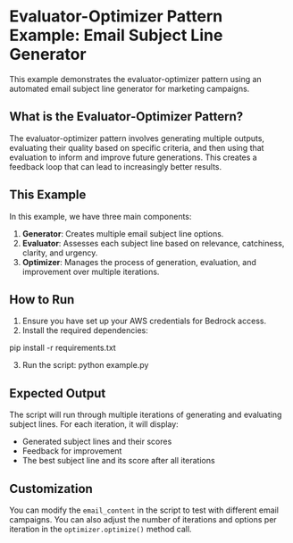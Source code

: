 # Evaluator-Optimizer Pattern Example: Email Subject Line Generator

This example demonstrates the evaluator-optimizer pattern using an automated email subject line generator for marketing campaigns.

## What is the Evaluator-Optimizer Pattern?

The evaluator-optimizer pattern involves generating multiple outputs, evaluating their quality based on specific criteria, and then using that evaluation to inform and improve future generations. This creates a feedback loop that can lead to increasingly better results.

## This Example

In this example, we have three main components:

1. **Generator**: Creates multiple email subject line options.
2. **Evaluator**: Assesses each subject line based on relevance, catchiness, clarity, and urgency.
3. **Optimizer**: Manages the process of generation, evaluation, and improvement over multiple iterations.

## How to Run

1. Ensure you have set up your AWS credentials for Bedrock access.
2. Install the required dependencies:

pip install -r requirements.txt

3. Run the script:
python example.py


## Expected Output

The script will run through multiple iterations of generating and evaluating subject lines. For each iteration, it will display:
- Generated subject lines and their scores
- Feedback for improvement
- The best subject line and its score after all iterations

## Customization

You can modify the `email_content` in the script to test with different email campaigns. You can also adjust the number of iterations and options per iteration in the `optimizer.optimize()` method call.